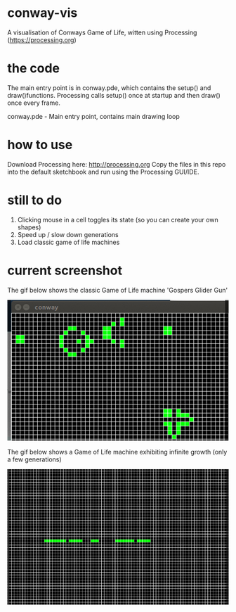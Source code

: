 # conway-vis
A visualisation of Conways Game of Life, witten using Processing (https://processing.org)

# the code
The main entry point is in conway.pde, which contains the setup() and draw()functions. Processing calls setup() once at startup and then draw() once every frame.

conway.pde  - Main entry point, contains main drawing loop

# how to use
Download Processing here: http://processing.org
Copy the files in this repo into the default sketchbook and run using the Processing GUI/IDE.

# still to do 
1. Clicking mouse in a cell toggles its state (so you can create your own shapes)
2. Speed up / slow down generations
3. Load classic game of life machines

# current screenshot

The gif below shows the classic Game of Life machine 'Gospers Glider Gun'

![](glider_gun.gif)

The gif below shows a Game of Life machine exhibiting infinite growth (only a few generations)

![](inifite_growth.gif)

